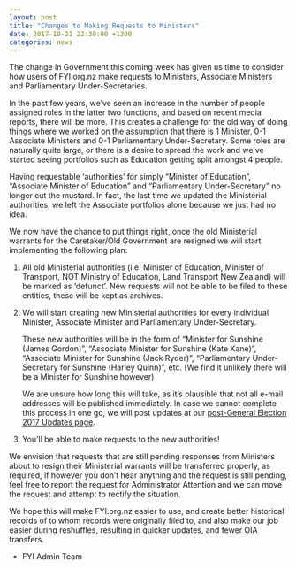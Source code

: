 ```yaml
---
layout: post
title: "Changes to Making Requests to Ministers"
date: 2017-10-21 22:30:00 +1300
categories: news
---
```


The change in Government this coming week has given us time to consider how users of FYI.org.nz make requests to Ministers, Associate Ministers and Parliamentary Under-Secretaries.

In the past few years, we’ve seen an increase in the number of people assigned roles in the latter two functions, and based on recent media reports, there will be more.  This creates a challenge for the old way of doing things where we worked on the assumption that there is 1 Minister, 0-1 Associate Ministers and 0-1 Parliamentary Under-Secretary.  Some roles are naturally quite large, or there is a desire to spread the work and we’ve started seeing portfolios such as Education getting split amongst 4 people.

Having requestable ‘authorities’ for simply “Minister of Education”, “Associate Minister of Education” and “Parliamentary Under-Secretary” no longer cut the mustard.  In fact, the last time we updated the Ministerial authorities, we left the Associate portfolios alone because we just had no idea.

We now have the chance to put things right, once the old Ministerial warrants for the Caretaker/Old Government are resigned we will start implementing the following plan:

1.  All old Ministerial authorities (i.e. Minister of Education, Minister of Transport, NOT Ministry of Education, Land Transport New Zealand) will be marked as ‘defunct’.  New requests will not be able to be filed to these entities, these will be kept as archives.
2.  We will start creating new Ministerial authorities for every individual Minister, Associate Minister and Parliamentary Under-Secretary.

    These new authorities will be in the form of “Minister for Sunshine (James Gordon)”, “Associate Minister for Sunshine (Kate Kane)”, “Associate Minister for Sunshine (Jack Ryder)”, “Parliamentary Under-Secretary for Sunshine (Harley Quinn)”, etc.  (We find it unlikely there will be a Minister for Sunshine however)

    We are unsure how long this will take, as it’s plausible that not all e-mail addresses will be published immediately.  In case we cannot complete this process in one go, we will post updates at our [post-General Election 2017 Updates page](/election-2017/).
3.  You’ll be able to make requests to the new authorities!

We envision that requests that are still pending responses from Ministers about to resign their Ministerial warrants will be transferred properly, as required, if however you don’t hear anything and the request is still pending, feel free to report the request for Administrator Attention and we can move the request and attempt to rectify the situation.

We hope this will make FYI.org.nz easier to use, and create better historical records of to whom records were originally filed to, and also make our job easier during reshuffles, resulting in quicker updates, and fewer OIA transfers.

- FYI Admin Team
